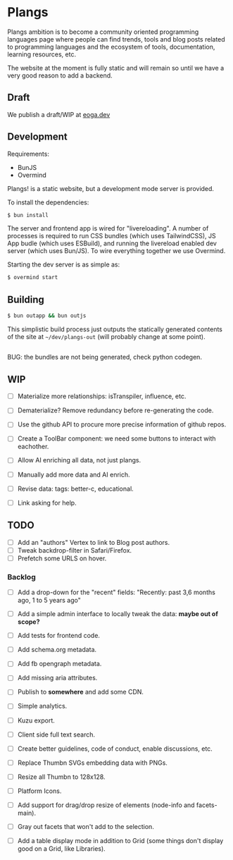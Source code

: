 # Plangs

Plangs ambition is to become a community oriented programming languages page where people can find trends, tools and blog posts related to programming languages and the ecosystem of tools, documentation, learning resources, etc.

The website at the moment is fully static and will remain so until we have a very good reason to add a backend.

## Draft

We publish a draft/WIP at [eoga.dev](https://eoga.dev)

## Development

Requirements:

* BunJS
* Overmind

Plangs! is a static website, but a development mode server is provided.

To install the dependencies:

```sh
$ bun install
```

The server and frontend app is wired for "livereloading". A number of processes is required to run CSS bundles (which uses TailwindCSS), JS App budle (which uses ESBuild), and running the livereload enabled dev server (which uses Bun/JS). To wire everything together we use Overmind.

Starting the dev server is as simple as:

```sh
$ overmind start
```

## Building

```sh
$ bun outapp && bun outjs
```

This simplistic build process just outputs the statically generated contents of the site at `~/dev/plangs-out` (will probably change at some point).

##

BUG: the bundles are not being generated, check python codegen.

## WIP

- [ ] Materialize more relationships: isTranspiler, influence, etc.
- [ ] Dematerialize? Remove redundancy before re-generating the code.

- [ ] Use the github API to procure more precise information of github repos.
- [ ] Create a ToolBar component: we need some buttons to interact with eachother.

- [ ] Allow AI enriching all data, not just plangs.
- [ ] Manually add more data and AI enrich. 

- [ ] Revise data: tags: better-c, educational.
- [ ] Link asking for help.

## TODO

- [ ] Add an "authors" Vertex to link to Blog post authors.
- [ ] Tweak backdrop-filter in Safari/Firefox.
- [ ] Prefetch some URLS on hover.

### Backlog

- [ ] Add a drop-down for the "recent" fields: "Recently: past 3,6 months ago, 1 to 5 years ago"
- [ ] Add a simple admin interface to locally tweak the data: **maybe out of scope?**
- [ ] Add tests for frontend code.

- [ ] Add schema.org metadata.
- [ ] Add fb opengraph metadata.
- [ ] Add missing aria attributes.

- [ ] Publish to **somewhere** and add some CDN.
- [ ] Simple analytics.

- [ ] Kuzu export.

- [ ] Client side full text search.
- [ ] Create better guidelines, code of conduct, enable discussions, etc.

- [ ] Replace Thumbn SVGs embedding data with PNGs.
- [ ] Resize all Thumbn to 128x128.
- [ ] Platform Icons.
- [ ] Add support for drag/drop resize of elements (node-info and facets-main).
- [ ] Gray out facets that won't add to the selection.
- [ ] Add a table display mode in addition to Grid (some things don't display good on a Grid, like Libraries).